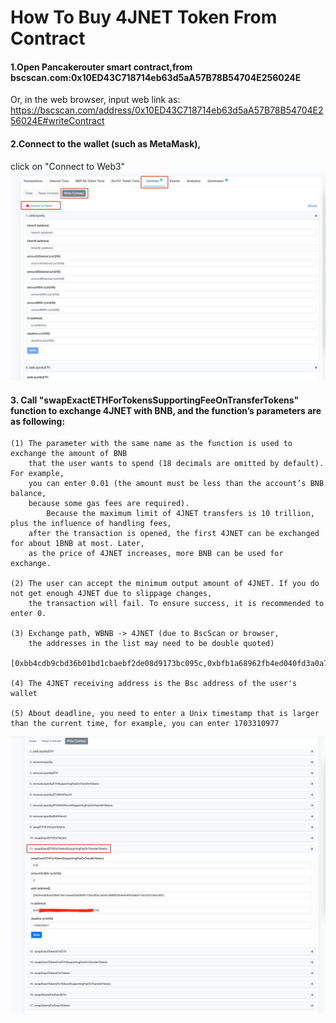 How To Buy 4JNET Token From Contract
====

 
#### 1.Open Pancakerouter smart contract,from bscscan.com:0x10ED43C718714eb63d5aA57B78B54704E256024E
  Or, in the web browser, input web link as:
  https://bscscan.com/address/0x10ED43C718714eb63d5aA57B78B54704E256024E#writeContract
 

#### 2.Connect to the wallet (such as MetaMask), 
  click on  "Connect to Web3"
  ![Image text](https://raw.githubusercontent.com/4jnet/Operational_Guidelines/main/images/ScreenShot1.jpg)

 
#### 3. Call "swapExactETHForTokensSupportingFeeOnTransferTokens" function to exchange 4JNET with BNB, and the function’s parameters are as following:
    (1) The parameter with the same name as the function is used to exchange the amount of BNB  
        that the user wants to spend (18 decimals are omitted by default). For example,  
        you can enter 0.01 (the amount must be less than the account’s BNB balance,  
        because some gas fees are required). 
            Because the maximum limit of 4JNET transfers is 10 trillion, plus the influence of handling fees, 
        after the transaction is opened, the first 4JNET can be exchanged for about 1BNB at most. Later, 
        as the price of 4JNET increases, more BNB can be used for exchange. 

    (2) The user can accept the minimum output amount of 4JNET. If you do not get enough 4JNET due to slippage changes,  
        the transaction will fail. To ensure success, it is recommended to enter 0. 

    (3) Exchange path, WBNB -> 4JNET (due to BscScan or browser,  
        the addresses in the list may need to be double quoted)   
        [0xbb4cdb9cbd36b01bd1cbaebf2de08d9173bc095c,0xbfb1a68962fb4ed040fd3a0a71dc2c2015bcc667] 

    (4) The 4JNET receiving address is the Bsc address of the user's wallet 

    (5) About deadline, you need to enter a Unix timestamp that is larger than the current time, for example, you can enter 1703310977 

![Image text](https://raw.githubusercontent.com/4jnet/Operational_Guidelines/main/images/ScreenShot2.jpg)

